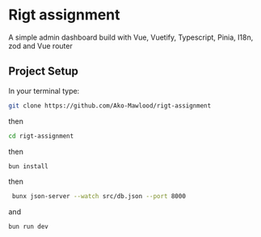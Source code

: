 # Rigt assignment

A simple admin dashboard build with Vue, Vuetify, Typescript, Pinia, I18n, zod and Vue router

## Project Setup

In your terminal type:

```sh
git clone https://github.com/Ako-Mawlood/rigt-assignment
```

then

```sh
cd rigt-assignment
```

then

```sh
bun install
```

then

```sh
 bunx json-server --watch src/db.json --port 8000

```

and

```sh
bun run dev
```
